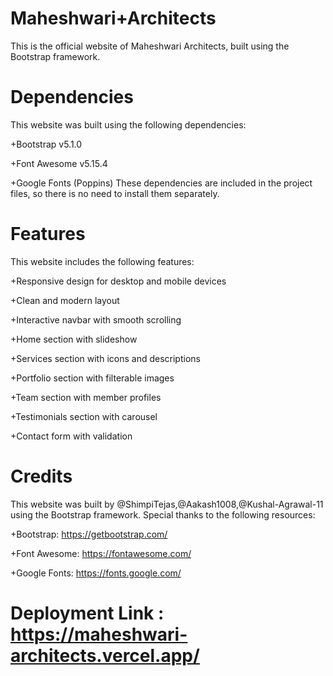 # Maheshwari+Architects
This is the official website of Maheshwari Architects, built using the Bootstrap framework.

# Dependencies
This website was built using the following dependencies:

+Bootstrap v5.1.0

+Font Awesome v5.15.4

+Google Fonts (Poppins)
These dependencies are included in the project files, so there is no need to install them separately.

# Features
This website includes the following features:

+Responsive design for desktop and mobile devices

+Clean and modern layout

+Interactive navbar with smooth scrolling

+Home section with slideshow

+Services section with icons and descriptions

+Portfolio section with filterable images

+Team section with member profiles

+Testimonials section with carousel

+Contact form with validation

# Credits
This website was built by @ShimpiTejas,@Aakash1008,@Kushal-Agrawal-11 using the Bootstrap framework. Special thanks to the following resources:

+Bootstrap: https://getbootstrap.com/

+Font Awesome: https://fontawesome.com/

+Google Fonts: https://fonts.google.com/


# Deployment Link : https://maheshwari-architects.vercel.app/
